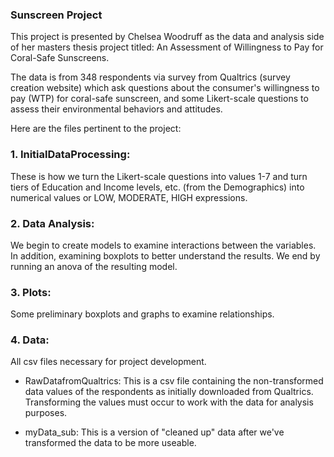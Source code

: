### Sunscreen Project

This project is presented by Chelsea Woodruff as the data and analysis side of her masters thesis project titled: An Assessment of Willingness to Pay for Coral-Safe Sunscreens.

The data is from 348 respondents via survey from Qualtrics (survey creation website) which ask questions about the consumer's willingness to pay (WTP) for coral-safe sunscreen, and some Likert-scale questions to assess their environmental behaviors and attitudes.

Here are the files pertinent to the project:

### 1. InitialDataProcessing: 
These is how we turn the Likert-scale questions into values 1-7 and turn tiers of Education and Income levels, etc. (from the Demographics) into numerical values or LOW, MODERATE, HIGH expressions. 

### 2. Data Analysis: 
We begin to create models to examine interactions between the variables. In addition, examining boxplots to better understand the results. We end by running an anova of the resulting model.

### 3. Plots:
Some preliminary boxplots and graphs to examine relationships.

### 4. Data:
All csv files necessary for project development.

- RawDatafromQualtrics: 
This is a csv file containing the non-transformed data values of the respondents as initially downloaded from Qualtrics. Transforming the values must occur to work with the data for analysis purposes.

- myData_sub:
This is a version of "cleaned up" data after we've transformed the data to be more useable.